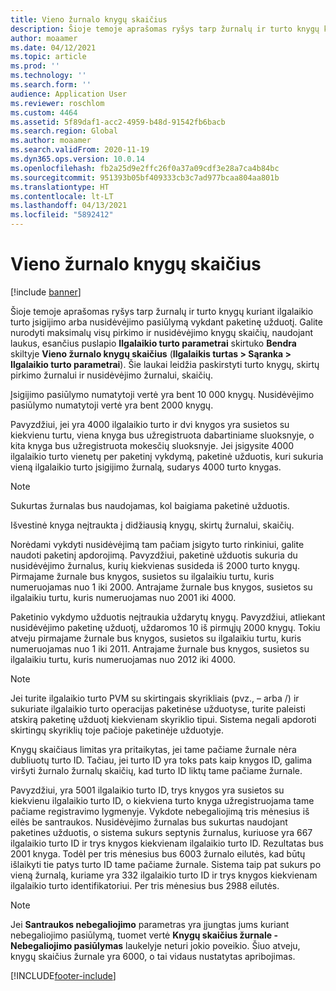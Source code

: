 ```yaml
---
title: Vieno žurnalo knygų skaičius
description: Šioje temoje aprašomas ryšys tarp žurnalų ir turto knygų kuriant ilgalaikio turto įsigijimo arba nusidėvėjimo pasiūlymą vykdant paketinę užduotį. Galite nurodyti maksimalų knygų, įtrauktų į kiekvieną įsigijimą ir dėl nusidėvėjimo, skaičių.
author: moaamer
ms.date: 04/12/2021
ms.topic: article
ms.prod: ''
ms.technology: ''
ms.search.form: ''
audience: Application User
ms.reviewer: roschlom
ms.custom: 4464
ms.assetid: 5f89daf1-acc2-4959-b48d-91542fb6bacb
ms.search.region: Global
ms.author: moaamer
ms.search.validFrom: 2020-11-19
ms.dyn365.ops.version: 10.0.14
ms.openlocfilehash: fb2a25d9e2ffc26f0a37a09cdf3e28a7ca4b84bc
ms.sourcegitcommit: 951393b05bf409333cb3c7ad977bcaa804aa801b
ms.translationtype: HT
ms.contentlocale: lt-LT
ms.lasthandoff: 04/13/2021
ms.locfileid: "5892412"
---
```

# <a name="number-of-books-per-journal"></a>Vieno žurnalo knygų skaičius

[!include [banner](../includes/banner.md)]

Šioje temoje aprašomas ryšys tarp žurnalų ir turto knygų kuriant ilgalaikio turto įsigijimo arba nusidėvėjimo pasiūlymą vykdant paketinę užduotį. Galite nurodyti maksimalų visų pirkimo ir nusidėvėjimo knygų skaičių, naudojant laukus, esančius puslapio **Ilgalaikio turto parametrai** skirtuko **Bendra** skiltyje **Vieno žurnalo knygų skaičius** (**Ilgalaikis turtas \> Sąranka \> Ilgalaikio turto parametrai**). Šie laukai leidžia paskirstyti turto knygų, skirtų pirkimo žurnalui ir nusidėvėjimo žurnalui, skaičių.

Įsigijimo pasiūlymo numatytoji vertė yra bent 10 000 knygų. Nusidėvėjimo pasiūlymo numatytoji vertė yra bent 2000 knygų.

Pavyzdžiui, jei yra 4000 ilgalaikio turto ir dvi knygos yra susietos su kiekvienu turtu, viena knyga bus užregistruota dabartiniame sluoksnyje, o kita knyga bus užregistruota mokesčių sluoksnyje. Jei įsigysite 4000 ilgalaikio turto vienetų per paketinį vykdymą, paketinė užduotis, kuri sukuria vieną ilgalaikio turto įsigijimo žurnalą, sudarys 4000 turto knygas.

> [!NOTE]
> Sukurtas žurnalas bus naudojamas, kol baigiama paketinė užduotis.
>
> Išvestinė knyga neįtraukta į didžiausią knygų, skirtų žurnalui, skaičių.

Norėdami vykdyti nusidėvėjimą tam pačiam įsigyto turto rinkiniui, galite naudoti paketinį apdorojimą. Pavyzdžiui, paketinė užduotis sukuria du nusidėvėjimo žurnalus, kurių kiekvienas susideda iš 2000 turto knygų. Pirmajame žurnale bus knygos, susietos su ilgalaikiu turtu, kuris numeruojamas nuo 1 iki 2000. Antrajame žurnale bus knygos, susietos su ilgalaikiu turtu, kuris numeruojamas nuo 2001 iki 4000.

Paketinio vykdymo užduotis neįtraukia uždarytų knygų. Pavyzdžiui, atliekant nusidėvėjimo paketinę užduotį, uždaromos 10 iš pirmųjų 2000 knygų. Tokiu atveju pirmajame žurnale bus knygos, susietos su ilgalaikiu turtu, kuris numeruojamas nuo 1 iki 2011. Antrajame žurnale bus knygos, susietos su ilgalaikiu turtu, kuris numeruojamas nuo 2012 iki 4000.

> [!NOTE]
> Jei turite ilgalaikio turto PVM su skirtingais skyrikliais (pvz., – arba /) ir sukuriate ilgalaikio turto operacijas paketinėse užduotyse, turite paleisti atskirą paketinę užduotį kiekvienam skyriklio tipui. Sistema negali apdoroti skirtingų skyriklių toje pačioje paketinėje užduotyje.

Knygų skaičiaus limitas yra pritaikytas, jei tame pačiame žurnale nėra dubliuotų turto ID. Tačiau, jei turto ID yra toks pats kaip knygos ID, galima viršyti žurnalo žurnalų skaičių, kad turto ID liktų tame pačiame žurnale.

Pavyzdžiui, yra 5001 ilgalaikio turto ID, trys knygos yra susietos su kiekvienu ilgalaikio turto ID, o kiekviena turto knyga užregistruojama tame pačiame registravimo lygmenyje. Vykdote nebegaliojimą tris mėnesius iš eilės be santraukos.  Nusidėvėjimo žurnalas bus sukurtas naudojant paketines užduotis, o sistema sukurs septynis žurnalus, kuriuose yra 667 ilgalaikio turto ID ir trys knygos kiekvienam ilgalaikio turto ID. Rezultatas bus 2001 knyga. Todėl per tris mėnesius bus 6003 žurnalo eilutės, kad būtų išlaikyti tie patys turto ID tame pačiame žurnale. Sistema taip pat sukurs po vieną žurnalą, kuriame yra 332 ilgalaikio turto ID ir trys knygos kiekvienam ilgalaikio turto identifikatoriui. Per tris mėnesius bus 2988 eilutės.

> [!NOTE] 
> Jei **Santraukos nebegaliojimo** parametras yra įjungtas jums kuriant nebegaliojimo pasiūlymą, tuomet vertė **Knygų skaičius žurnale - Nebegaliojimo pasiūlymas** laukelyje neturi jokio poveikio. Šiuo atveju, knygų skaičius žurnale yra 6000, o tai vidaus nustatytas apribojimas.


[!INCLUDE[footer-include](../../includes/footer-banner.md)]
